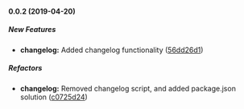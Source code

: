 #### 0.0.2 (2019-04-20)

##### New Features

* **changelog:**  Added changelog functionality ([56dd26d1](https://github.com/formaal/principles/commit/56dd26d1f214044fde40090d9f7d0bb38b46a92c))

##### Refactors

* **changelog:**  Removed changelog script, and added package.json solution ([c0725d24](https://github.com/formaal/principles/commit/c0725d2432699bf6ad69650add42f76e8f98073a))

